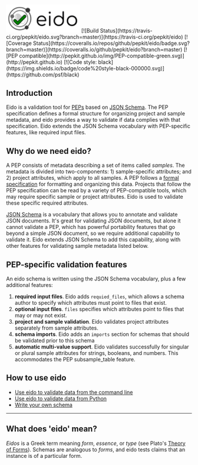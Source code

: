 <img src="img/eido.svg" alt="eido" width="200"/>
[![Build Status](https://travis-ci.org/pepkit/eido.svg?branch=master)](https://travis-ci.org/pepkit/eido)
[![Coverage Status](https://coveralls.io/repos/github/pepkit/eido/badge.svg?branch=master)](https://coveralls.io/github/pepkit/eido?branch=master)
[![PEP compatible](http://pepkit.github.io/img/PEP-compatible-green.svg)](http://pepkit.github.io)
[![Code style: black](https://img.shields.io/badge/code%20style-black-000000.svg)](https://github.com/psf/black)

## Introduction

Eido is a validation tool for [PEPs](http://pepkit.github.io) based on [JSON Schema](https://github.com/Julian/jsonschema). The PEP specification defines a formal structure for organizing project and sample metadata, and eido provides a way to validate if data complies with that specification. Eido extends the JSON Schema vocabulary with PEP-specific features, like required input files.

## Why do we need eido?

A PEP consists of metadata describing a set of items called *samples*. The metadata is divided into two-components: 1) sample-specific attributes; and 2) project attributes, which apply to all samples. A PEP follows a [formal specification](http://pep.databio.org) for formatting and organizing this data. Projects that follow the PEP specification can be read by a variety of PEP-compatible tools, which may require specific sample or project attributes. Eido is used to validate these specific required attributes.

[JSON Schema](https://json-schema.org/) is a vocabulary that allows you to annotate and validate JSON documents. It's great for validating JSON documents, but alone it cannot validate a PEP, which has powerful portability features that go beyond a simple JSON document, so we require additional capability to validate it. Eido extends JSON Schema to add this capability, along with other features for validating sample metadata listed below.

## PEP-specific validation features

An eido schema is written using the JSON Schema vocabulary, plus a few additional features:

1. **required input files**. Eido adds `requied_files`, which allows a schema author to specify which attributes must point to files that exist.
2. **optional input files**. `files` specifies which attributes point to files that may or may not exist.
3. **project and sample validation**. Eido validates project attributes separately from sample attributes.
4. **schema imports**. Eido adds an `imports` section for schemas that should be validated prior to this schema
5. **automatic multi-value support**. Eido validates successfully for singular or plural sample attributes for strings, booleans, and numbers. This accommodates the PEP subsample_table feature.

## How to use eido

- [Use eido to validate data from the command line](cli.md)
- [Use eido to validate data from Python](demo.md)
- [Write your own schema](writing-a-schema.md)

---

## What does 'eido' mean?

*Eidos* is a Greek term meaning *form*, *essence*, or *type* (see Plato's [Theory of Forms](https://en.wikipedia.org/wiki/Theory_of_forms)). Schemas are analogous to *forms*, and eido tests claims that an instance is of a particular form.



